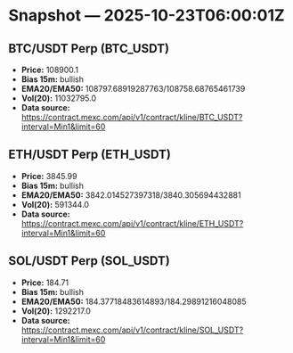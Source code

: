 # Snapshot — 2025-10-23T06:00:01Z

## BTC/USDT Perp (BTC_USDT)
- **Price:** 108900.1
- **Bias 15m:** bullish
- **EMA20/EMA50:** 108797.68919287763/108758.68765461739
- **Vol(20):** 11032795.0
- **Data source:** https://contract.mexc.com/api/v1/contract/kline/BTC_USDT?interval=Min1&limit=60

## ETH/USDT Perp (ETH_USDT)
- **Price:** 3845.99
- **Bias 15m:** bullish
- **EMA20/EMA50:** 3842.014527397318/3840.305694432881
- **Vol(20):** 591344.0
- **Data source:** https://contract.mexc.com/api/v1/contract/kline/ETH_USDT?interval=Min1&limit=60

## SOL/USDT Perp (SOL_USDT)
- **Price:** 184.71
- **Bias 15m:** bullish
- **EMA20/EMA50:** 184.37718483614893/184.29891216048085
- **Vol(20):** 1292217.0
- **Data source:** https://contract.mexc.com/api/v1/contract/kline/SOL_USDT?interval=Min1&limit=60
